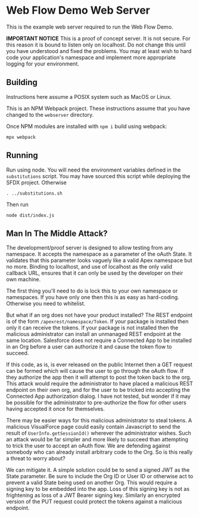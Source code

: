 # Web Flow Demo Web Server

This is the example web server required to run the Web Flow Demo.

**IMPORTANT NOTICE**
This is a proof of concept server. It is not secure. For this reason it is bound to listen only on localhost.
Do not change this until you have understood and fixed the problems. You may at least wish to hard code your application's namespace and implement more
appropriate logging for your environment.

## Building

Instructions here assume a POSIX system such as MacOS or Linux.

This is an NPM Webpack project. These instructions assume that you have changed to the `webserver` directory.

Once NPM modules are installed with `npm i` build using webpack:

```
mpx webpack
```

## Running

Run using node. You will need the environment variables defined in the `substitutions` script. You may have sourced this script while deploying the SFDX project. Otherwise

```
. ../substitutions.sh
```

Then run

```
node dist/index.js
```

## Man In The Middle Attack?

The development/proof server is designed to allow testing from any namespace. It accepts the namespace as a parameter of the oAuth State. It validates that this parameter looks vaguely like a valid Apex namespace but no more. Binding to localhost, and use of localhost as the only valid callback URL, ensures that it can only be used by the developer on their own machine.

The first thing you'll need to do is lock this to your own namespace or namespaces. If you have only one then this is as easy as hard-coding. Otherwise you need to whitelist.

But what if an org does not have your product installed? The REST endpoint is of the form `/apexrest/namespace/Token`. If your package is installed then only it can receive the tokens. If your package is not installed then the malicious administrator can install an unmanaged REST endpoint at the same location. Salesforce does not require a Connected App to be installed in an Org before a user can authorize it and cause the token flow to succeed.

If this code, as is, is ever released on the public Internet then a GET request can be formed which will cause the user to go through the oAuth flow. If they authorize the app then it will attempt to post the token back to the org. This attack would require the administrator to have placed a malicious REST endpoint on their own org, and for the user to be tricked into accepting the Connected App authorization dialog. I have not tested, but wonder if it may be possible for the administrator to pre-authorize the flow for other users having accepted it once for themselves.

There may be easier ways for this malicious administrator to steal tokens. A malicious VisualForce page could easily contain Javascript to send the result of `UserInfo.getSessionId()` wherever the administrator wishes. Such an attack would be far simpler and more likely to succeed than attempting to trick the user to accept an oAuth flow. We are defending against somebody who can already install arbitrary code
to the Org. So is this really a threat to worry about?

We can mitigate it. A simple solution could be to send a
signed JWT as the State parameter. Be sure to include the Org ID or User ID or otherwise act to prevent a valid State being used on another Org. This would require a signing key to be embedded into the app. Loss of this signing key is not as frightening as loss of a JWT Bearer signing key. Similarly an encrypted version of the PUT request could protect the tokens against a malicious endpoint.
